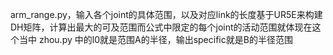 arm_range.py，输入各个joint的具体范围，以及对应link的长度基于UR5E来构建DH矩阵，计算出最大的可及范围而公式中限定的每个joint的活动范围就体现在这个当中
zhou.py 中的l0就是范围A的半径，输出specific就是B的半径范围

